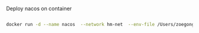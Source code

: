 

Deploy nacos on container

```bash

docker run -d --name nacos  --network hm-net  --env-file /Users/zoegong/Projects/nacoscustom.env  -p 8848:8848 -p 9848:9848 -p 9849:9849  --restart=always nacos/nacos-server:v2.1.0-slim
```